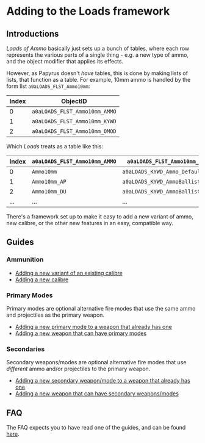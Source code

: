 # Adding to the Loads framework

## Introductions

*Loads of Ammo* basically just sets up a bunch of tables, where each row represents the various parts of a single thing - e.g. a new type of ammo, and the object modifier that applies its effects.

However, as Papyrus doesn't *have* tables, this is done by making lists of lists, that function as a table. For example, 10mm ammo is handled by the form list `a0aLOADS_FLST_Ammo10mm`:

| Index | ObjectID                      |
| ----- | ----------------------------- |
| 0     | `a0aLOADS_FLST_Ammo10mm_AMMO` |
| 1     | `a0aLOADS_FLST_Ammo10mm_KYWD` |
| 2     | `a0aLOADS_FLST_Ammo10mm_OMOD` |

Which *Loads* treats as a table like this:

| Index | `a0aLOADS_FLST_Ammo10mm_AMMO` | `a0aLOADS_FLST_Ammo10mm_KYWD`    | `a0aLOADS_FLST_Ammo10mm_OMOD` |
| ----- | ----------------------------- | -------------------------------- | ----------------------------- |
| 0     | `Ammo10mm`                    | `a0aLOADS_KYWD_Ammo_Default`     | `a0aLOADS_OMOD_Ammo_Default`  |
| 1     | `Ammo10mm_AP`                 | `a0aLOADS_KYWD_AmmoBallistic_AP` | `_TEMPLATE_OMOD_Ammo10mm_AP`  |
| 2     | `Ammo10mm_DU`                 | `a0aLOADS_KYWD_AmmoBallistic_DU` | `_TEMPLATE_OMOD_Ammo10mm_DU`  |
| ...   | ...                           | ...                              | ...                           |

There's a framework set up to make it easy to add a new variant of ammo, new calibre, or the other new features in an easy, compatible way.

## Guides

### Ammunition

* [Adding a new variant of an existing calibre](loads_v2/modding/variant.md)
* [Adding a new calibre](loads_v2/modding/calibre.md)

### Primary Modes

Primary modes are optional alternative fire modes that use the same ammo and projectiles as the primary weapon.

* [Adding a new primary mode to a weapon that already has one](loads_v2/modding/primary_mode.md)
* [Adding a new weapon that can have primary modes](loads_v2/modding/primary_mode_weapons.md)

### Secondaries

Secondary weapons/modes are optional alternative fire modes that use *different* ammo and/or projectiles to the primary weapon.

* [Adding a new secondary weapon/mode to a weapon that already has one](loads_v2/modding/secondary.md)
* [Adding a new weapon that can have secondary weapons/modes](loads_v2/modding/secondary_weapons.md)

## FAQ

The FAQ expects you to have read one of the guides, and can be found [here](./faq.md).
